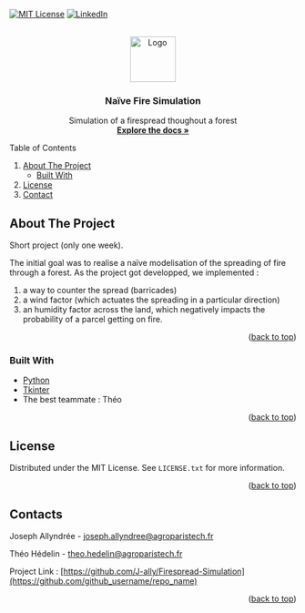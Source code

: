 <div id="top"></div>

<!-- PROJECT SHIELDS -->
<!--
*** I'm using markdown "reference style" links for readability.
*** Reference links are enclosed in brackets [ ] instead of parentheses ( ).
*** See the bottom of this document for the declaration of the reference variables
*** for contributors-url, forks-url, etc. This is an optional, concise syntax you may use.
*** https://www.markdownguide.org/basic-syntax/#reference-style-links
-->

[![MIT License][license-shield]][license-url]
[![LinkedIn][linkedin-shield]][linkedin-url]

<!-- PROJECT LOGO -->
<br />
<div align="center">
  <a href="https://i.pinimg.com/originals/a6/5d/05/a65d05e2efcdf129733831e0ebf5160b.jpg">
    <img src=https://i.pinimg.com/originals/a6/5d/05/a65d05e2efcdf129733831e0ebf5160b.jpg
    alt="Logo" width="80" height="80">
  </a>

  <h3 align="center">Naïve Fire Simulation</h3>

  <p align="center">
    Simulation of a firespread thoughout a forest
    <br />
    <a href="https://github.com/othneildrew/Best-README-Template"><strong>Explore the docs »</strong></a>
  </p>
</div>

<!-- TABLE OF CONTENTS -->

<summary>Table of Contents</summary>
<ol>
  <li>
    <a href="#about-the-project">About The Project</a>
    <ul>
      <li><a href="#built-with">Built With</a></li>
    </ul>
  </li>
  <li><a href="#license">License</a></li>
  <li><a href="#contact">Contact</a></li>
</ol>

<!-- ABOUT THE PROJECT -->
## About The Project

Short project (only one week).

The initial goal was to realise a naïve modelisation of the spreading of fire through a forest. As the project got developped, we implemented :
1. a way to counter the spread (barricades)
2. a wind factor (which actuates the spreading in a particular direction)
3. an humidity factor across the land, which negatively impacts the probability of a parcel getting on fire.

<p align="right">(<a href="#top">back to top</a>)</p>

### Built With

* [Python](https://www.python.org/)
* [Tkinter](http://tkinter.fdex.eu/#)
* The best teammate : Théo

<p align="right">(<a href="#top">back to top</a>)</p>


<!-- LICENSE -->
## License

Distributed under the MIT License. See `LICENSE.txt` for more information.

<p align="right">(<a href="#top">back to top</a>)</p>



<!-- CONTACT -->
## Contacts

Joseph Allyndrée - joseph.allyndree@agroparistech.fr

Théo Hédelin - theo.hedelin@agroparistech.fr

Project Link : [https://github.com/J-ally/Firespread-Simulation](https://github.com/github_username/repo_name)

<p align="right">(<a href="#top">back to top</a>)</p>


<!-- MARKDOWN LINKS & IMAGES -->
<!-- https://www.markdownguide.org/basic-syntax/#reference-style-links -->


[license-shield]: https://img.shields.io/github/license/github_username/repo_name.svg?style=for-the-badge
[license-url]: https://github.com/github_username/repo_name/blob/master/LICENSE.txt
[linkedin-shield]: https://img.shields.io/badge/-LinkedIn-black.svg?style=for-the-badge&logo=linkedin&colorB=555
[linkedin-url]: https://www.linkedin.com/in/joseph-allyndree-904bb71b5/